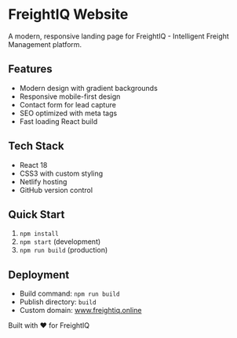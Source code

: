 # FreightIQ Website

A modern, responsive landing page for FreightIQ - Intelligent Freight Management platform.

## Features
- Modern design with gradient backgrounds
- Responsive mobile-first design
- Contact form for lead capture
- SEO optimized with meta tags
- Fast loading React build

## Tech Stack
- React 18
- CSS3 with custom styling
- Netlify hosting
- GitHub version control

## Quick Start
1. `npm install`
2. `npm start` (development)
3. `npm run build` (production)

## Deployment
- Build command: `npm run build`
- Publish directory: `build`
- Custom domain: www.freightiq.online

Built with ❤️ for FreightIQ
